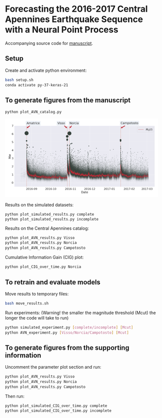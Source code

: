 # Forecasting the 2016-2017 Central Apennines Earthquake Sequence with a Neural Point Process

Accompanying source code for [manuscript](https://arxiv.org/abs/2301.09948).

## Setup

Create and activate python environment:

```bash
bash setup.sh
conda activate py-37-keras-21
```

## To generate figures from the manuscript
```bash
python plot_AVN_catalog.py
```
![Alt text](Dataset_with_completeness.png?raw=true "Overview")

Results on the simulated datasets:
```text
python plot_simulated_results.py complete
python plot_simulated_results.py incomplete
```
Results on the Central Apennines catalog:
```bash
python plot_AVN_results.py Visso
python plot_AVN_results.py Norcia
python plot_AVN_results.py Campotosto
```
Cumulative Information Gain (CIG) plot:
```bash
python plot_CIG_over_time.py Norcia
```
## To retrain and evaluate models

Move results to temporary files:
```bash
bash move_results.sh
```
Run experiments: (Warning! the smaller the magnitude threshold (Mcut) the longer the code will take to run)
```bash
python simulated_experiment.py [complete/incomplete] [Mcut]
python AVN_experiment.py [Visso/Norcia/Campotosto] [Mcut]
```

## To generate figures from the supporting information

Uncomment the parameter plot section and run:

```bash
python plot_AVN_results.py Visso
python plot_AVN_results.py Norcia
python plot_AVN_results.py Campotosto
```
Then run:
```text
python plot_simulated_CIG_over_time.py complete
python plot_simulated_CIG_over_time.py incomplete
```

